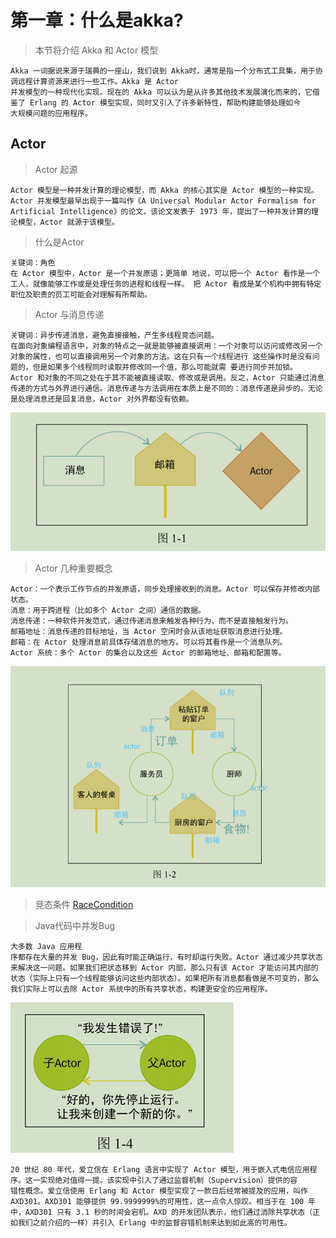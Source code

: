 # 第一章：什么是akka?
> 本节将介绍 Akka 和 Actor 模型
```aidl
Akka 一词据说来源于瑞典的一座山，我们说到 Akka时，通常是指一个分布式工具集，用于协调远程计算资源来进行一些工作。Akka 是 Actor
并发模型的一种现代化实现。现在的 Akka 可以认为是从许多其他技术发展演化而来的，它借鉴了 Erlang 的 Actor 模型实现，同时又引入了许多新特性，帮助构建能够处理如今
大规模问题的应用程序。
```

## Actor
> Actor 起源
```aidl
Actor 模型是一种并发计算的理论模型，而 Akka 的核心其实是 Actor 模型的一种实现。Actor 并发模型最早出现于一篇叫作《A Universal Modular Actor Formalism for
Artificial Intelligence》的论文，该论文发表于 1973 年，提出了一种并发计算的理论模型，Actor 就源于该模型。 
```
> 什么是Actor
```aidl
关键词：角色
在 Actor 模型中，Actor 是一个并发原语；更简单 地说，可以把一个 Actor 看作是一个工人，就像能够工作或是处理任务的进程和线程一样。 把 Actor 看成是某个机构中拥有特定职位及职责的员工可能会对理解有所帮助。
```
> Actor 与消息传递
```aidl
关键词：异步传递消息，避免直接接触，产生多线程竞态问题。
在面向对象编程语言中，对象的特点之一就是能够被直接调用：一个对象可以访问或修改另一个对象的属性，也可以直接调用另一个对象的方法。这在只有一个线程进行 这些操作时是没有问题的，但是如果多个线程同时读取并修改同一个值，那么可能就需 要进行同步并加锁。
Actor 和对象的不同之处在于其不能被直接读取、修改或是调用。反之，Actor 只能通过消息传递的方式与外界进行通信。消息传递与方法调用在本质上是不同的：消息传递是异步的。无论是处理消息还是回复消息，Actor 对外界都没有依赖。
```
![img.png](static/actor消息.png)
> Actor 几种重要概念
```aidl
Actor：一个表示工作节点的并发原语，同步处理接收到的消息。Actor 可以保存并修改内部状态。
消息：用于跨进程（比如多个 Actor 之间）通信的数据。
消息传递：一种软件开发范式，通过传递消息来触发各种行为，而不是直接触发行为。
邮箱地址：消息传递的目标地址，当 Actor 空闲时会从该地址获取消息进行处理。
邮箱：在 Actor 处理消息前具体存储消息的地方。可以将其看作是一个消息队列。
Actor 系统：多个 Actor 的集合以及这些 Actor 的邮箱地址、邮箱和配置等。
```
![img.png](static/actor角色概念.png)
> 竞态条件
[RaceCondition](src/main/scala/chapter01/RaceCondition.scala)

> Java代码中并发Bug
```aidl
大多数 Java 应用程
序都存在大量的并发 Bug，因此有时能正确运行，有时却运行失败。Actor 通过减少共享状态来解决这一问题。如果我们把状态移到 Actor 内部，那么只有该 Actor 才能访问其内部的
状态（实际上只有一个线程能够访问这些内部状态）。如果把所有消息都看做是不可变的，那么我们实际上可以去除 Actor 系统中的所有共享状态，构建更安全的应用程序。
```
![img.png](static/actor纠错机制.png)
```aidl
20 世纪 80 年代，爱立信在 Erlang 语言中实现了 Actor 模型，用于嵌入式电信应用程序。这一实现绝对值得一提。该实现中引入了通过监督机制（Supervision）提供的容
错性概念。爱立信使用 Erlang 和 Actor 模型实现了一款日后经常被提及的应用，叫作AXD301。AXD301 能够提供 99.9999999%的可用性，这一点令人惊叹。相当于在 100 年
中，AXD301 只有 3.1 秒的时间会宕机。AXD 的开发团队表示，他们通过消除共享状态（正如我们之前介绍的一样）并引入 Erlang 中的监督容错机制来达到如此高的可用性。
```